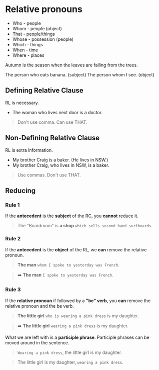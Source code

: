 # Relative pronouns

- Who - people
- Whom - people (object)
- That - people/things
- Whose - possession (people)
- Which - things
- When - time
- Where - places

Autumn is the season when the leaves are falling from the trees.

The person who eats banana. (subject)
The person whom I see. (object)


## Defining Relative Clause

RL is necessary.

- The woman who lives next door is a doctor.

> Don't use comma. Can use THAT.

## Non-Defining Relative Clause

RL is extra information.

- My brother Craig is a baker. (He lives in NSW.)
- My brother Craig, who lives in NSW, is a baker.

> Use commas. Don't use THAT.

## Reducing

### Rule 1

If the **antecedent** is the **subject** of the RC, you **cannot** reduce it.

> The "Boardroom" is **a shop** `which sells second hand surfboards`.

### Rule 2

If the **antecedent** is the **object** of the RL, we **can** remove the relative pronoun.

> **The man** `whom I spoke to yesterday was French`.

> :arrow_right: **The man** `I spoke to yesterday was French`.

### Rule 3

If the **relative pronoun** if followed by a **"be" verb**, you **can** remove the relative pronoun and the be verb.

> **The little girl** `who is wearing a pink dress` is my daughter.

> :arrow_right: **The little girl** `wearing a pink dress` is my daughter.

What we are left with is a **participle phrase**. Participle phrases can be moved around in the sentence.

> `Wearing a pink dress`, the little girl is my daughter.

> The little girl is my daughter, `wearing a pink dress`.
